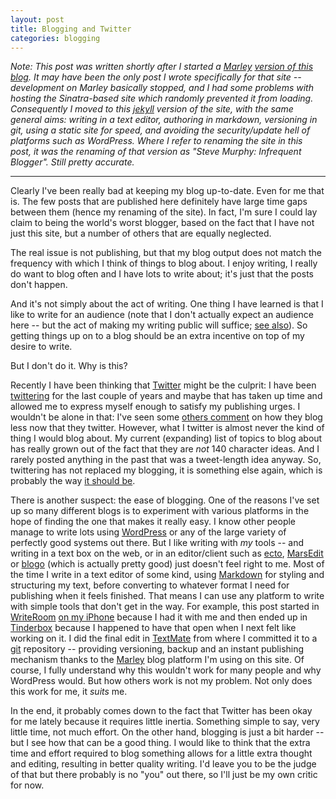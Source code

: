 ```yaml
---
layout: post
title: Blogging and Twitter
categories: blogging
---
```


*Note: This post was written shortly after I started a [Marley](http://www.restafari.org/introducing-marley.html) [version of this blog](http://blog.stevemurphy.biz/). It may have been the only post I wrote specifically for that site -- development on Marley basically stopped, and I had some problems with hosting the Sinatra-based site which randomly prevented it from loading. Consequently I moved to this [jekyll](http://github.com/mojombo/jekyll) version of the site, with the same general aims: writing in a text editor, authoring in markdown, versioning in git, using a static site for speed, and avoiding the security/update hell of platforms such as WordPress. Where I refer to renaming the site in this post, it was the renaming of that version as "Steve Murphy: Infrequent Blogger". Still pretty accurate.*

- - -

Clearly I've been really bad at keeping my blog up-to-date. Even for me that is. The few posts that are published here definitely have large time gaps between them (hence my renaming of the site). In fact, I'm sure I could lay claim to being the world's worst blogger, based on the fact that I have not just this site, but a number of others that are equally neglected.

The real issue is not publishing, but that my blog output does not match the frequency with which I think of things to blog about. I enjoy writing, I really do want to blog often and I have lots to write about; it's just that the posts don't happen. 

And it's not simply about the act of writing. One thing I have learned is that I like to write for an audience (note that I don't actually expect an audience here -- but the act of making my writing public will suffice; [see also](http://www.markbernstein.org/Jan0401/DoWeblogsImproveWriting.html)). So getting things up on to a blog should be an extra incentive on top of my desire to write.

But I don't do it. Why is this?

Recently I have been thinking that [Twitter](http://twitter.com) might be the culprit: I have been [twittering](http://twitter.com/smurph) for the last couple of years and maybe that has taken up time and allowed me to express myself enough to satisfy my publishing urges. I wouldn't be alone in that: I've seen some [others comment](http://ogrady.globalteacher.org.au/2009/03/30/twitter-educational-blogging-and-me/) on how they blog less now that they twitter. However, what I twitter is almost never the kind of thing I would blog about. My current (expanding) list of topics to blog about has really grown out of the fact that they are *not* 140 character ideas. And I rarely posted anything in the past that was a tweet-length idea anyway. So, twittering has not replaced my blogging, it is something else again, which is probably the way [it should be](http://thetalentbuzz.com/2009/03/a-blog-is-your-home-twitter-is-happy-hour-and-how-you-can-make-friends-with-authors/).

There is another suspect: the ease of blogging. One of the reasons I've set up so many different blogs is to experiment with various platforms in the hope of finding the one that makes it really easy. I know other people manage to write lots using [WordPress](http://wordpress.org) or any of the large variety of perfectly good systems out there. But I like writing with *my* tools -- and writing in a text box on the web, or in an editor/client such as [ecto](http://illuminex.com/ecto/), [MarsEdit](http://www.red-sweater.com/marsedit/) or [blogo](http://www.drinkbrainjuice.com/blogo) (which is actually pretty good) just doesn't feel right to me. Most of the time I write in a text editor of some kind, using [Markdown](http://daringfireball.net/projects/markdown/) for styling and structuring my text, before converting to whatever format I need for publishing when it feels finished. That means I can use any platform to write with simple tools that don't get in the way. For example, this post started in [WriteRoom](http://www.hogbaysoftware.com/products/writeroom) [on my iPhone](http://phobos.apple.com/WebObjects/MZStore.woa/wa/viewSoftware?mt=8&id=288751446) because I had it with me and then ended up in [Tinderbox](http://www.eastgate.com/Tinderbox/) because I happened to have that open when I next felt like working on it. I did the final edit in [TextMate](http://macromates.com/) from where I committed it to a [git](http://www.webdesignerdepot.com/2009/03/intro-to-git-for-web-designers/) repository -- providing versioning, backup and an instant publishing mechanism thanks to the [Marley](http://www.restafari.org/introducing-marley.html) blog platform I'm using on this site. Of course, I fully understand why this wouldn't work for many people and why WordPress would. But how others work is not my problem. Not only does this work for me, it *suits* me.

In the end, it probably comes down to the fact that Twitter has been okay for me lately because it requires little inertia. Something simple to say, very little time, not much effort. On the other hand, blogging is just a bit harder -- but I see how that can be a good thing. I would like to think that the extra time and effort required to blog something allows for a little extra thought and editing, resulting in better quality writing. I'd leave you to be the judge of that but there probably is no "you" out there, so I'll just be my own critic for now.